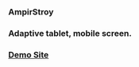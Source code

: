 ### AmpirStroy
### Adaptive tablet, mobile screen.
### [Demo Site](https://alexpankov87.github.io/-AmpirStroy/)
